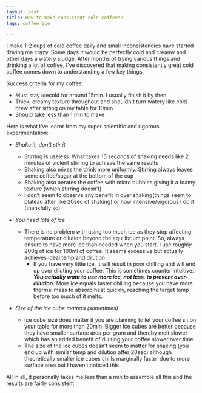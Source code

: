```yaml
---
layout: post
title: How to make consistent cold coffees? 
tags: coffee ice 

---
```


I make 1-2 cups of cold coffee daily and small inconsistencies have started driving me crazy. Some days it would be perfectly cold and creamy and other days a watery sludge. After months of trying various things and drinking a lot of coffee, I've discovered that making consistently great cold coffee comes down to understanding a few key things. 

Success criteria for my coffee:

- Must stay icecold for around 15min. I usually finish it by then
- Thick, creamy texture throughout and shouldn't turn watery like cold brew after sitting on my table for 10min
- Should take less than 1 min to make 

Here is what I’ve learnt from my super scientific and rigorous experimentation:

- *Shake it, don't stir it*
    - Stirring is useless. What takes 15 seconds of shaking needs like 2 minutes of violent stirring to achieve the same results
    - Shaking also mixes the drink more uniformly. Stirring always leaves some coffee/sugar at the bottom of the cup
    - Shaking also aerates the coffee with micro bubbles giving it a foamy texture (which stirring doesn’t)
    - I don’t seem to observe any benefit in over shaking(things seem to plateau after like 20sec of shaking) or how intensive/vigorous I do it (thankfully so)
   
- *You need lots of ice*
    - There is no problem with using too much ice as they stop affecting temperature or dilution beyond the equilibrium point. So, always ensure to have more ice than needed when you start. I use roughly 200g of ice for 100ml of coffee. It seems excessive but actually achieves ideal temp and dilution
        - If you have very little ice, it will result in poor chilling and will end up over diluting your coffee. This is sometimes counter intuitive. ***You actually want to use more ice, not less, to prevent over-dilution.*** More ice equals faster chilling because you have more thermal mass to absorb heat quickly, reaching the target temp before too much of it melts.

- *Size of the ice cube matters (sometimes)*
    - Ice cube size does matter if you are planning to let your coffee sit on your table for more than 20min. Bigger ice cubes are better because they have smaller surface area per gram and thereby melt slower which has an added benefit of diluting your coffee slower over time
    - The size of the ice cubes doesn’t seem to matter for shaking (you end up with similar temp and dilution after 20sec) although theoretically smaller ice cubes chills marginally faster due to more surface area but I haven’t noticed this


All in all, it personally takes me less than a min to assemble all this and the results are fairly consistent

